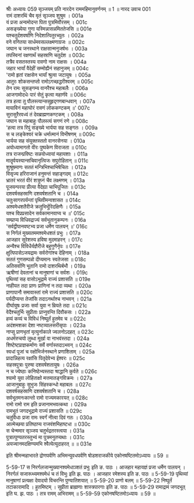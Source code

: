 श्रीः
अध्यायः 059
सृञ्जयम् प्रति नारदेन राममहिमानुवर्णनम् ॥ 1 ॥
नारद उवाच 	001  
रामं दाशरथिं चैव मृतं सृञ्जय शुश्रुम ।	001a  
यं प्रजा अन्वमोदन्त पिता पुत्रमिवौरसम् ।	001c  
असङ्ख्येया गुणा यस्मिन्नासन्नमिततेजसि ॥	001e  
यश्चतुर्दशवर्षाणि निदेशात्पितुरच्युतः ।	002a  
वने वनितया सार्धमवसल्लक्ष्मणाग्रजः ॥	002c  
जघान च जनस्थाने राक्षसान्मनुजर्षभः ।	003a  
तपस्विनां रक्षणार्थं सहस्राणि चतुर्दश ॥	003c  
तत्रैव वसतस्तस्य रावणो नाम राक्षसः ।	004a  
जहार भार्यां वैदेहीं सम्मोह्यैनं सहानुजम् ॥	004c  
\'रामो हृतां राक्षसेन भार्यां श्रुत्वा जटायुषः ।	005a  
आतुरः शोकसन्तप्तो रामोऽगच्छद्धरीश्वरम् ॥	005c  
तेन रामः सुसङ्गम्य वानरैश्च महाबलैः ।	006a  
आजगामोदधेः पारं सेतुं कृत्वा महार्णवे ॥	006c  
तत्र हत्वा तु पौलस्त्यान्ससुहृद्गणबान्धवान् ।	007a  
मायाविनं महाघोरं रावणं लोककण्टकम् ॥\'	007c  
सुरासुरैरवध्यं तं देवब्राह्मणकण्टकम् ।	008a  
जघान स महाबाहुः पौलस्त्यं सगणं रणे ॥	008c  
\'हत्वा तत्र रिपुं सङ्ख्ये भार्यया सह सङ्गतः ।	009a  
स च लङ्केश्वरं चक्रे धर्मात्मानं विभीषणम् ॥	009c  
भार्यया सह संयुक्तस्ततो वानरसेनया ।	010a  
अयोध्यामागतो वीरः पुष्पकेण विराजता ॥	010c  
तत्र राजन्प्रविष्टः सन्नयोध्यायां महायशाः ।	011a  
मातॄर्वयस्यान्सचिवानृत्विजः सपुरोहितान् ॥	011c  
शुश्रूषमाणः सततं मन्त्रिभिश्चाभिषेचितः ।	012a  
विसृज्य हरिराजानं हनुमन्तं सहाङ्गदम् ॥	012c  
भ्रातरं भरतं वीरं शत्रुघ्नं चैव लक्ष्मणम् ।	013a  
पूजयन्परया प्रीत्या वैदेह्या चाभिपूजितः ॥	013c  
दशवर्षसहस्राणि दशवर्षशतानि च ।	014a  
चतुःसागरपर्यन्तां पृथिवीमन्वशासत ॥	014c  
अश्वमेधशतैरीजे क्रतुभिर्भूरिदक्षिणैः ।	015a  
यश्च विप्रप्रसादेन सर्वकामानवाप्य च ॥\'	015c  
सम्प्राप्य विधिवद्राज्यं सर्वभूतानुकम्पनः ।	016a  
\'सर्वद्वीपानवष्टभ्य प्रजा धर्मेण पालयन् ॥\'	016c  
स निर्गलं मुख्यतममश्वमेधशतं प्रभुः ।	017a  
आजहार सुरेशस्य हविषा मुदमाहरन् ।	017c  
अन्यैश्च विविधैर्यज्ञैरीजे बहुगुणैर्नृपः ॥	017e  
क्षुत्पिपासेऽजयद्रामः सर्वरोगांश्च देहिनाम् ।	018a  
सततं गुणसम्पन्नो दीप्यमानः स्वतेजसा ॥	018c  
अतिसर्वाणि भूतानि रामो दाशरथिर्बभौ ।	019a  
ऋषीणां देवतानां च मानुषाणां च सर्वशः ।	019c  
पृथिव्यां सह वासोऽभूद्रामे राज्यं प्रशासति ॥	019e  
नाहीयत तदा प्राणः प्राणिनां न तदा व्यथा ।	020a  
प्राणापानौ समावास्तां रामे राज्यं प्रशासति ॥	020c  
पर्यदीप्यन्त तेजांसि तदाऽनर्थाश्च नाभवन् ।	021a  
दीर्घायुषः प्रजाः सर्वा युवा न म्रियते तदा ॥	021c  
वेदैश्चतुर्भिः सुप्रीताः प्राप्नुवन्ति दिवौकसः ।	022a  
हव्यं कव्यं च विविधं निष्पूर्तं हुतमेव च ॥	022c  
अदंशमशका देशा नष्टव्यालसरीसृपाः ।	023a  
नाप्सु प्राणभृतां मृत्युर्नाकाले ज्वलनोऽदहत् ॥	023c  
अधर्मरुचयो लुब्धा मूर्खा वा नाभवंस्तदा ।	024a  
शिष्टेष्टप्राज्ञकर्माणः सर्वे वर्णास्तदाऽभवन् ॥	024c  
स्वधां पूजां च रक्षोभिर्जनस्थाने प्रणाशिताम् ।	025a  
प्रादान्निहत्य रक्षांसि पितृदेवेभ्य ईश्वरः ॥	025c  
सहस्रपुत्राः पुरुषा दशवर्षशतायुषः ।	026a  
न च ज्येष्ठाः कनिष्ठेभ्यस्तदा श्राद्धानि कुर्वते ॥	026c  
श्यामो युवा लोहिताक्षो मत्तमातङ्गविक्रमः ।	027a  
आजानुबाहुः सुभुजः सिंहस्कन्धो महाबलः ॥	027c  
दशवर्षसहस्राणि दशवर्षशतानि च ।	028a  
सर्वभूतमनःकान्तो रामो राज्यमकारयत् ॥	028c  
रामो रामो राम इति प्रजानामभवत्कथा ।	029a  
रामभूतं जगदभूद्रामे राज्यं प्रशासति ॥	029c  
चतुर्विधाः प्रजा रामः स्वर्गं नीत्वा दिवं गतः ।	030a  
आत्मेच्छया प्रतिष्ठाप्य राजवंशमिहाष्टधा ॥	030c  
स चेन्ममार सृञ्जय चतुर्भद्रतरस्त्वया ।	031a  
पुत्रात्पुण्यतरस्तुभ्यं मा पुत्रमनुतप्यथाः ।	031c  
अयज्वानमदक्षिण्यमभि श्वैत्येत्युदाहरत् ॥ ॥	031e  

इति श्रीमन्महाभारते द्रोणपर्वणि अभिमन्युवधपर्वणि षोडशराजकीये एकोनषष्टितमोऽध्यायः ॥ 59 ॥

5-59-17 स निरर्गलजान्मुख्यानश्वमेधाञ्शतं प्रभुः इति ङ. पाठः । आजहार महायज्ञं प्रजा धर्मेण पालयन् । निरर्गलं सजारूथ्यमश्वमेधं च तं विभुः इति झ. पाठः । आजहार रमेशस्य इति ङ. पाठः ॥ 5-59-19 पृथिव्यां मानुषाणां प्रत्यक्षा देवादयो विचरन्ति पुण्यातिशयात् ॥ 5-59-20 प्राणो बलम् ॥ 5-59-22 निष्पूर्तं तटाकारामादि । हुतमिष्टम् । सुप्रीता ब्राह्मणाः शास्त्रपारगाः इति ङ. पाठः ॥ 5-59-29 रामाद्रामं जगदभूत् इति घ. झ. पाठः । तत्र रामम् अभिरामम् ॥ 5-59-59 एकोनषष्टितमोऽध्यायः ॥ 59 ॥
